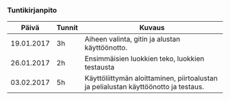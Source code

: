 ### Tuntikirjanpito
Päivä | Tunnit | Kuvaus
--------------- | ----- | ------
19.01.2017 | 3h | Aiheen valinta, gitin ja alustan käyttöönotto.
26.01.2017 | 2h | Ensimmäisien luokkien teko, luokkien testausta
03.02.2017 | 5h | Käyttöliittymän aloittaminen, piirtoalustan ja pelialustan käyttöönotto ja testaus. 

